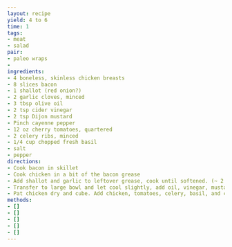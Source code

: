 ```yaml
---
layout: recipe
yield: 4 to 6
time: 1
tags:
- meat
- salad
pair:
- paleo wraps
- 
ingredients:
- 4 boneless, skinless chicken breasts
- 8 slices bacon
- 1 shallot (red onion?)
- 2 garlic cloves, minced
- 3 tbsp olive oil
- 2 tsp cider vinegar
- 2 tsp Dijon mustard
- Pinch cayenne pepper
- 12 oz cherry tomatoes, quartered
- 2 celery ribs, minced
- 1/4 cup chopped fresh basil
- salt
- pepper
directions:
- Cook bacon in skillet
- Cook chicken in a bit of the bacon grease
- Add shallot and garlic to leftover grease, cook until softened. (~ 2 min)
- Transfer to large bowl and let cool slightly, add oil, vinegar, mustard, cayenne, and 1/4 tsp salt
- Pat chicken dry and cube. Add chicken, tomatoes, celery, basil, and crisp bacon to dressing and toss. Season with salt and pepper to taste
methods:
- []
- []
- []
- []
- []
---
```

